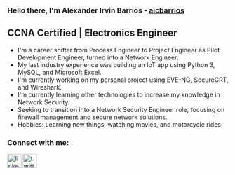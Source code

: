 ### Hello there, I'm Alexander Irvin Barrios - [aicbarrios][linkedin]

## CCNA Certified | Electronics Engineer

- I'm a career shifter from Process Engineer to Project Engineer as Pilot Development Engineer, turned into a Network Engineer.
- My last industry experience was building an IoT app using Python 3, MySQL, and Microsoft Excel.
- I'm currently working on my personal project using EVE-NG, SecureCRT, and Wireshark.
- I'm currently learning other technologies to increase my knowledge in Network Security.
- Seeking to transition into a Network Security Engineer role, focusing on firewall management and secure network solutions.
- Hobbies: Learning new things, watching movies, and motorcycle rides

### Connect with me:

[<img align="left" alt="linkedin" width="32px" src="https://img.icons8.com/fluency/48/000000/linkedin.png">][linkedin]
[<img align="left" alt="twitter" width="32px" src="https://img.icons8.com/fluency/48/000000/youtube.png">][youtube]

<br>
<br>

[linkedin]: https://linkedin.com/in/aicbarrios
[youtube]: https://www.youtube.com/@AINetSec
